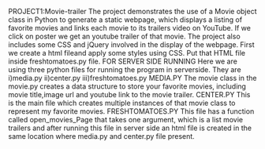 PROJECT1:Movie-trailer
     The project demonstrates the use of a Movie object class in Python to generate a static webpage, which displays a listing of favorite movies and links each movie to its trailers video on YouTube.
   If we click on poster we get an youtube trailer of that movie. The project also includes some CSS and jQuery involved in the display of the webpage.
 First we create a html fileand apply some styles using CSS. Put that HTML file inside freshtomatoes.py file.
 FOR SERVER SIDE RUNNING 
Here we are using three python files for running the program in serverside.
They are
 i)media.py 
ii)center.py
iii)freshtomatoes.py
 MEDIA.PY 
   The movie class in the movie.py creates a data structure to store your favorite movies, including movie title,image url and youtube link to the movie trailer.
 CENTER.PY
   This is the main file which creates multiple instances of that movie class to represent my favorite movies.
 FRESHTOMATOES.PY 
   This file has a function called open_movies_Page that takes one argument, which is a list movie trailers and after running this file in server side an html file is created in the same location where
  media.py and center.py file present.
